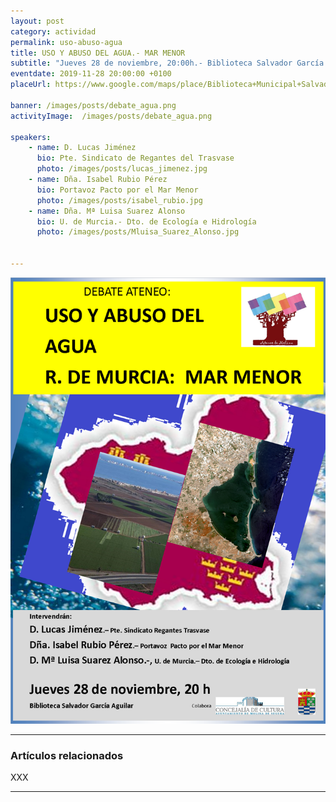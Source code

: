 ```yaml
---
layout: post
category: actividad
permalink: uso-abuso-agua
title: USO Y ABUSO DEL AGUA.- MAR MENOR
subtitle: "Jueves 28 de noviembre, 20:00h.- Biblioteca Salvador García Aguilar"
eventdate: 2019-11-28 20:00:00 +0100
placeUrl: https://www.google.com/maps/place/Biblioteca+Municipal+Salvador+Garc%C3%ADa+Aguilar/@38.0580143,-1.2068741,17z/data=!3m1!4b1!4m5!3m4!1s0xd638752df5e7703:0x7bb1faa78306d56b!8m2!3d38.0580143!4d-1.2046854

banner: /images/posts/debate_agua.png
activityImage:  /images/posts/debate_agua.png

speakers:
    - name: D. Lucas Jiménez
      bio: Pte. Sindicato de Regantes del Trasvase
      photo: /images/posts/lucas_jimenez.jpg
    - name: Dña. Isabel Rubio Pérez
      bio: Portavoz Pacto por el Mar Menor
      photo: /images/posts/isabel_rubio.jpg
    - name: Dña. Mª Luisa Suarez Alonso
      bio: U. de Murcia.- Dto. de Ecología e Hidrología
      photo: /images/posts/Mluisa_Suarez_Alonso.jpg

   
---
```


![cartel](/images/posts/debate_agua.png)  

***

### Artículos relacionados

XXX
***

